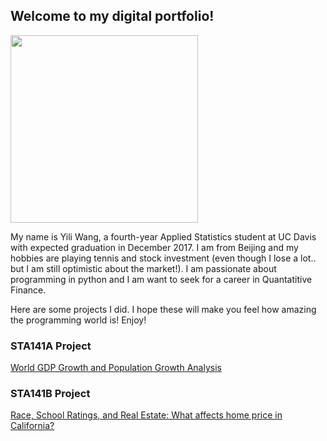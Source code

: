 ## Welcome to my digital portfolio!

<img src="http://yilimkad.github.io/yili.JPG" width="300">

My name is Yili Wang, a fourth-year Applied Statistics student at UC Davis with expected graduation in December 2017. I am from Beijing and my hobbies are playing tennis and stock investment (even though I lose a lot.. but I am still optimistic about the market!). I am passionate about programming in python and I am want to seek for a career in Quantatitive Finance. 

Here are some projects I did. I hope these will make you feel how amazing the programming world is! 
Enjoy!

### STA141A Project

<a href="http://yilimkad.github.io/ProjectReporta.pdf">World GDP Growth and Population Growth Analysis</a>


### STA141B Project

<a href="http://cjacquelineq.github.io/STA141B-Project-House-Price/STA+141B+Project+House+Price.html">Race, School Ratings, and Real Estate: What affects home price in California? </a>


